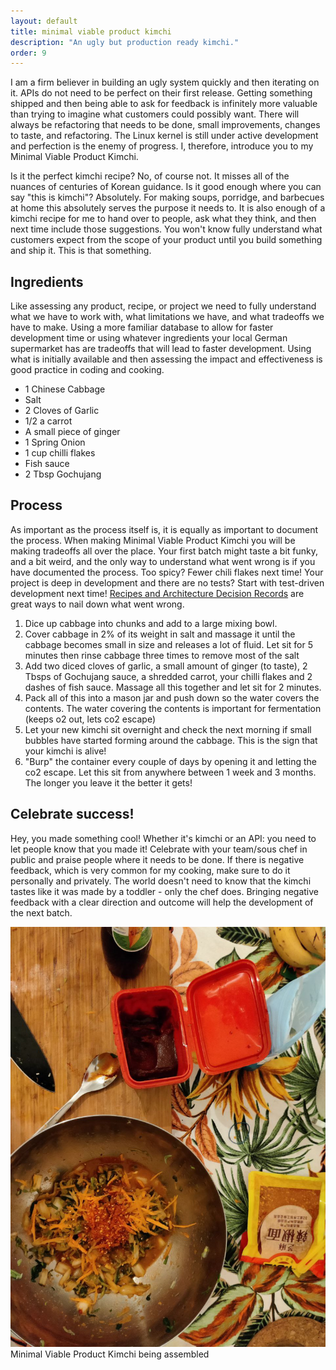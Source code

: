 ```yaml
---
layout: default
title: minimal viable product kimchi
description: "An ugly but production ready kimchi."
order: 9
---
```


I am a firm believer in building an ugly system quickly and then iterating on it. APIs do not need to be perfect on their first release. Getting something shipped and then being able to ask for feedback is infinitely more valuable than trying to imagine what customers could possibly want. There will always be refactoring that needs to be done, small improvements, changes to taste, and refactoring. The Linux kernel is still under active development and perfection is the enemy of progress. I, therefore, introduce you to my Minimal Viable Product Kimchi.

Is it the perfect kimchi recipe? No, of course not. It misses all of the nuances of centuries of Korean guidance. Is it good enough where you can say "this is kimchi"? Absolutely. For making soups, porridge, and barbecues at home this absolutely serves the purpose it needs to. It is also enough of a kimchi recipe for me to hand over to people, ask what they think, and then next time include those suggestions. You won't know fully understand what customers expect from the scope of your product until you build something and ship it. This is that something.

Ingredients
-----------

Like assessing any product, recipe, or project we need to fully understand what we have to work with, what limitations we have, and what tradeoffs we have to make. Using a more familiar database to allow for faster development time or using whatever ingredients your local German supermarket has are tradeoffs that will lead to faster development. Using what is initially available and then assessing the impact and effectiveness is good practice in coding and cooking.

*   1 Chinese Cabbage
*   Salt
*   2 Cloves of Garlic
*   1/2 a carrot
*   A small piece of ginger
*   1 Spring Onion
*   1 cup chilli flakes
*   Fish sauce
*   2 Tbsp Gochujang

Process
-------

As important as the process itself is, it is equally as important to document the process. When making Minimal Viable Product Kimchi you will be making tradeoffs all over the place. Your first batch might taste a bit funky, and a bit weird, and the only way to understand what went wrong is if you have documented the process. Too spicy? Fewer chili flakes next time! Your project is deep in development and there are no tests? Start with test-driven development next time! [Recipes and Architecture Decision Records](https://docs.aws.amazon.com/prescriptive-guidance/latest/architectural-decision-records/adr-process.html) are great ways to nail down what went wrong.

1.  Dice up cabbage into chunks and add to a large mixing bowl.
2.  Cover cabbage in 2% of its weight in salt and massage it until the cabbage becomes small in size and releases a lot of fluid. Let sit for 5 minutes then rinse cabbage three times to remove most of the salt
3.  Add two diced cloves of garlic, a small amount of ginger (to taste), 2 Tbsps of Gochujang sauce, a shredded carrot, your chilli flakes and 2 dashes of fish sauce. Massage all this together and let sit for 2 minutes.
4.  Pack all of this into a mason jar and push down so the water covers the contents. The water covering the contents is important for fermentation (keeps o2 out, lets co2 escape)
5.  Let your new kimchi sit overnight and check the next morning if small bubbles have started forming around the cabbage. This is the sign that your kimchi is alive!
6.  "Burp" the container every couple of days by opening it and letting the co2 escape. Let this sit from anywhere between 1 week and 3 months. The longer you leave it the better it gets!

Celebrate success!
------------------

Hey, you made something cool! Whether it's kimchi or an API: you need to let people know that you made it! Celebrate with your team/sous chef in public and praise people where it needs to be done. If there is negative feedback, which is very common for my cooking, make sure to do it personally and privately. The world doesn't need to know that the kimchi tastes like it was made by a toddler - only the chef does. Bringing negative feedback with a clear direction and outcome will help the development of the next batch.

![](../static/mvp.jpg) Minimal Viable Product Kimchi being assembled
